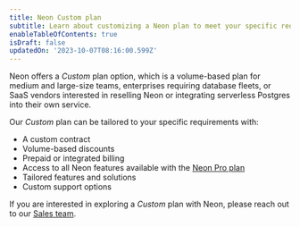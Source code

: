 ```yaml
---
title: Neon Custom plan
subtitle: Learn about customizing a Neon plan to meet your specific requirements
enableTableOfContents: true
isDraft: false
updatedOn: '2023-10-07T08:16:00.599Z'
---
```


Neon offers a _Custom_ plan option, which is a volume-based plan for medium and large-size teams, enterprises requiring database fleets, or SaaS vendors interested in reselling Neon or integrating serverless Postgres into their own service.

Our _Custom_ plan can be tailored to your specific requirements with:

- A custom contract
- Volume-based discounts
- Prepaid or integrated billing
- Access to all Neon features available with the [Neon Pro plan](/docs/introduction/pro-plan)
- Tailored features and solutions
- Custom support options

If you are interested in exploring a _Custom_ plan with Neon, please reach out to our [Sales team](https://neon.tech/contact-sales).
